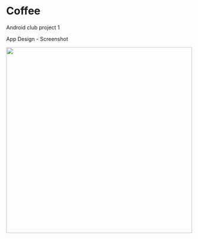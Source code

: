 # Coffee
Android club project 1

App Design - Screenshot<br />

<img src="https://user-images.githubusercontent.com/7314342/45917883-dce4f180-be9b-11e8-8089-e65988fa1f7d.png" width="500">
